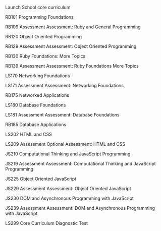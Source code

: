 Launch School core curriculum

RB101	Programming Foundations

RB109	Assessment Assessment: Ruby and General Programming

RB120	Object Oriented Programming

RB129	Assessment Assessment: Object Oriented Programming

RB130	Ruby Foundations: More Topics

RB139	Assessment Assessment: Ruby Foundations More Topics

LS170	Networking Foundations

LS171	Assessment Assessment: Networking Foundations

RB175	Networked Applications

LS180	Database Foundations

LS181	Assessment Assessment: Database Foundations

RB185	Database Applications

LS202	HTML and CSS

LS209	Assessment Optional Assessment: HTML and CSS

JS210	Computational Thinking and JavaScript Programming

JS219	Assessment Assessment: Computational Thinking and JavaScript Programming

JS225	Object Oriented JavaScript

JS229	Assessment Assessment: Object Oriented JavaScript

JS230	DOM and Asynchronous Programming with JavaScript

JS239	Assessment Assessment: DOM and Asynchronous Programming with JavaScript

LS299	Core Curriculum Diagnostic Test
